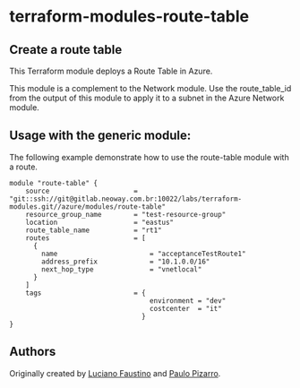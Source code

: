 # terraform-modules-route-table #

Create a route table
--------------------

This Terraform module deploys a Route Table in Azure.

This module is a complement to the Network module. Use the route_table_id from the output of this module to apply it to a subnet in the Azure Network module.

Usage with the generic module:
------------------------------

The following example demonstrate how to use the route-table module with a route.

```hcl
module "route-table" {
    source                     = "git::ssh://git@gitlab.neoway.com.br:10022/labs/terraform-modules.git//azure/modules/route-table"
    resource_group_name        = "test-resource-group"
    location                   = "eastus"
    route_table_name           = "rt1"
    routes                     = [
      {
        name                       = "acceptanceTestRoute1"
        address_prefix             = "10.1.0.0/16"
        next_hop_type              = "vnetlocal"
      }
    ]
    tags                       = {
                                   environment = "dev"
                                   costcenter  = "it"
                                 }
}
```

## Authors

Originally created by [Luciano Faustino](https:github.com/lborguetti) and [Paulo Pizarro](https://github.com/ppizarro).
